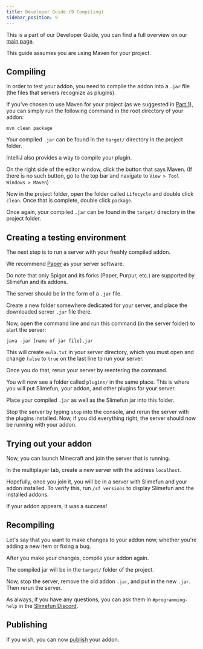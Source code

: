 ```yaml
---
title: Developer Guide (9 Compiling)
sidebar_position: 9
---
```


This is a part of our Developer Guide, you can find a full overview on our [main page](Developer-Guide).

This guide assumes you are using Maven for your project.

## Compiling

In order to test your addon, you need to compile the addon into a `.jar` file (the files that servers recognize as plugins).

If you've chosen to use Maven for your project (as we suggested in [Part 1](https://github.com/Slimefun/Wiki/blob/master/pages/Developer-Guide-(1-Project-Setup).md)), you can simply run the following command in the root directory of your addon:

```console
mvn clean package
```

Your compiled `.jar` can be found in the `target/` directory in the project folder.

IntelliJ also provides a way to compile your plugin.

On the right side of the editor window, click the button that says Maven. (If there is no such button, go to the top bar and navigate to `View > Tool Windows > Maven`)

Now in the project folder, open the folder called `Lifecycle` and double click `clean`. Once that is complete, double click `package`.

Once again, your compiled `.jar` can be found in the `target/` directory in the project folder.

## Creating a testing environment

The next step is to run a server with your freshly compiled addon.

We recommend [Paper](https://papermc.io/downloads) as your server software.

Do note that only Spigot and its forks (Paper, Purpur, etc.) are supported by Slimefun and its addons.

The server should be in the form of a `.jar` file.

Create a new folder somewhere dedicated for your server, and place the downloaded server `.jar` file there.

Now, open the command line and run this command (in the server folder) to start the server:

```console
java -jar [name of jar file].jar
```

This will create `eula.txt` in your server directory, which you must open and change `false` to `true` on the last line to run your server.

Once you do that, rerun your server by reentering the command.

You will now see a folder called `plugins/` in the same place. This is where you will put Slimefun, your addon, and other plugins for your server.

Place your compiled `.jar` as well as the Slimefun jar into this folder.

Stop the server by typing `stop` into the console, and rerun the server with the plugins installed. Now, if you did everything right, the server should now be running with your addon.

## Trying out your addon

Now, you can launch Minecraft and join the server that is running.

In the multiplayer tab, create a new server with the address `localhost`.

Hopefully, once you join it, you will be in a server with Slimefun and your addon installed. To verify this, run `/sf versions` to display Slimefun and the installed addons.

If your addon appears, it was a success!

## Recompiling

Let's say that you want to make changes to your addon now, whether you're adding a new item or fixing a bug.

After you make your changes, compile your addon again.

The compiled jar will be in the `target/` folder of the project.

Now, stop the server, remove the old addon `.jar`, and put in the new `.jar`. Then rerun the server.

As always, if you have any questions, you can ask them in `#programming-help` in the [Slimefun Discord](https://discord.gg/slimefun).

## Publishing

If you wish, you can now [publish](Developer-Guide-(Publishing)) your addon.
